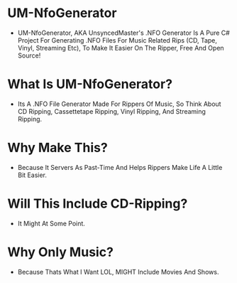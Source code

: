 # UM-NfoGenerator
- UM-NfoGenerator, AKA UnsyncedMaster's .NFO Generator Is A Pure C# Project For Generating .NFO Files For Music Related Rips (CD, Tape, Vinyl, Streaming Etc), To Make It Easier On The Ripper, Free And Open Source!

# What Is UM-NfoGenerator?
- Its A .NFO File Generator Made For Rippers Of Music, So Think About CD Ripping, Cassettetape Ripping, Vinyl Ripping, And Streaming Ripping.

# Why Make This?
- Because It Servers As Past-Time And Helps Rippers Make Life A Little Bit Easier.

# Will This Include CD-Ripping?
- It Might At Some Point.

# Why Only Music?
- Because Thats What I Want LOL, MIGHT Include Movies And Shows.
